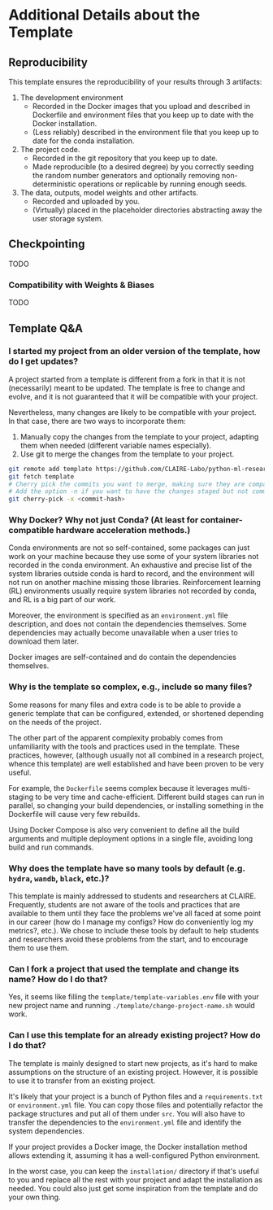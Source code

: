# Additional Details about the Template

## Reproducibility

This template ensures the reproducibility of your results through 3 artifacts:

1. The development environment
    - Recorded in the Docker images that you upload and described in Dockerfile and environment files
      that you keep up to date with the Docker installation.
    - (Less reliably) described in the environment file that you keep up to date for the conda installation.
2. The project code.
    - Recorded in the git repository that you keep up to date.
    - Made reproducible (to a desired degree) by you correctly seeding the random number generators and
      optionally removing non-deterministic operations or replicable by running enough seeds.
3. The data, outputs, model weights and other artifacts.
    - Recorded and uploaded by you.
    - (Virtually) placed in the placeholder directories abstracting away the user storage system.

## Checkpointing

TODO

### Compatibility with Weights & Biases

TODO

## Template Q&A

### I started my project from an older version of the template, how do I get updates?

A project started from a template is different from a fork in that it is not (necessarily) meant to be updated.
The template is free to change and evolve, and it is not guaranteed that it will be compatible with your project.

Nevertheless, many changes are likely to be compatible with your project.
In that case, there are two ways to incorporate them:

1. Manually copy the changes from the template to your project, adapting them when needed (different variable names especially).
2. Use git to merge the changes from the template to your project.
```bash
git remote add template https://github.com/CLAIRE-Labo/python-ml-research-template.git
git fetch template
# Cherry pick the commits you want to merge, making sure they are compatible.
# Add the option -n if you want to have the changes staged but not committed so you can edit them.
git cherry-pick -x <commit-hash>
```

### Why Docker? Why not just Conda? (At least for container-compatible hardware acceleration methods.)

Conda environments are not so self-contained, some packages can just work on your machine because
they use some of your system libraries not recorded in the conda environment.
An exhaustive and precise list of the system libraries outside conda is hard to record,
and the environment will not run on another machine missing those libraries.
Reinforcement learning (RL) environments usually require system libraries
not recorded by conda, and RL is a big part of our work.

Moreover, the environment is specified as an `environment.yml` file description,
and does not contain the dependencies themselves.
Some dependencies may actually become unavailable when a user tries to download them later.

Docker images are self-contained and do contain the dependencies themselves.

### Why is the template so complex, e.g., include so many files?

Some reasons for many files and extra code is to be able to provide a generic template
that can be configured, extended, or shortened depending on the needs of the project.

The other part of the apparent complexity probably comes from unfamiliarity with the tools and practices
used in the template.
These practices, however, (although usually not all combined in a research project, whence this template)
are well established and have been proven to be very useful.

For example, the `Dockerfile` seems complex because it leverages multi-staging to be very
time and cache-efficient.
Different build stages can run in parallel, so changing your build dependencies,
or installing something in the Dockerfile will cause very few rebuilds.

Using Docker Compose is also very convenient to define all the build arguments and multiple deployment options
in a single file, avoiding long build and run commands.

### Why does the template have so many tools by default (e.g. `hydra`, `wandb`, `black`, etc.)?

This template is mainly addressed to students and researchers at CLAIRE.
Frequently, students are not aware of the tools and practices that are available to them until they face the problems
we've all faced at some point in our career
(how do I manage my configs? How do conveniently log my metrics?, etc.).
We chose to include these tools by default to help students and researchers avoid these problems from the start,
and to encourage them to use them.

### Can I fork a project that used the template and change its name? How do I do that?

Yes, it seems like filling the `template/template-variables.env` file with your new project name and
running `./template/change-project-name.sh` would work.

### Can I use this template for an already existing project? How do I do that?

The template is mainly designed to start new projects, as it's hard to make assumptions on
the structure of an existing project.
However, it is possible to use it to transfer from an existing project.

It's likely that your project is a bunch of Python files and a `requirements.txt` or `environment.yml` file.
You can copy those files and potentially refactor the package structures and put all of them under `src`.
You will also have to transfer the dependencies to the `environment.yml` file and identify the system dependencies.

If your project provides a Docker image, the Docker installation method allows extending it, assuming
it has a well-configured Python environment.

In the worst case, you can keep the `installation/` directory if that's useful to you and replace all the rest with
your project and adapt the installation as needed.
You could also just get some inspiration from the template and do your own thing.
